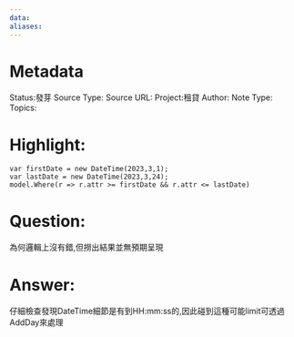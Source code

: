 ```yaml
---
data:
aliases:
---
```

# Metadata
Status:發芽
Source Type:
Source URL:
Project:租貸
Author:
Note Type:
Topics:


# Highlight:
```
var firstDate = new DateTime(2023,3,1);
var lastDate = new DateTime(2023,3,24);
model.Where(r => r.attr >= firstDate && r.attr <= lastDate)
```
# Question:
為何邏輯上沒有錯,但撈出結果並無預期呈現
# Answer:
仔細檢查發現DateTime細節是有到HH:mm:ss的,因此碰到這種可能limit可透過AddDay來處理